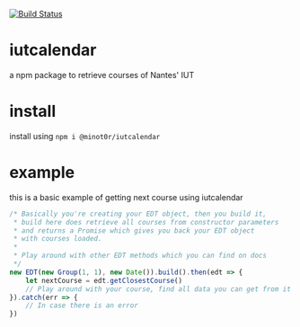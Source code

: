 [![Build Status](https://travis-ci.org/minot0r/iutcalendar.svg?branch=master)](https://travis-ci.org/minot0r/iutcalendar)

# iutcalendar
a npm package to retrieve courses of Nantes' IUT

# install
install using
`npm i @minot0r/iutcalendar`

# example

this is a basic example of getting next course using iutcalendar

```js
/* Basically you're creating your EDT object, then you build it, 
 * build here does retrieve all courses from constructor parameters
 * and returns a Promise which gives you back your EDT object
 * with courses loaded.
 * 
 * Play around with other EDT methods which you can find on docs
 */
new EDT(new Group(1, 1), new Date()).build().then(edt => {
    let nextCourse = edt.getClosestCourse()
    // Play around with your course, find all data you can get from it with docs
}).catch(err => {
    // In case there is an error
})
```
